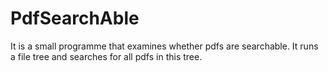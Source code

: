 # PdfSearchAble
It is a small programme that examines whether pdfs are searchable. It runs a file tree and searches for all pdfs in this tree.
